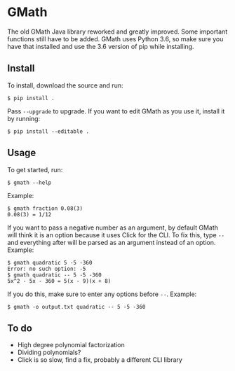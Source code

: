 # GMath
The old GMath Java library reworked and greatly improved. Some important functions still have to be added. GMath uses Python 3.6, so make sure you have that installed and use the 3.6 version of pip while installing.

## Install
To install, download the source and run:
```
$ pip install .
```
Pass `--upgrade` to upgrade.
If you want to edit GMath as you use it, install it by running:
```
$ pip install --editable .
```

## Usage
To get started, run:
```
$ gmath --help
```
Example:
```
$ gmath fraction 0.08(3)
0.08(3) = 1/12
```
If you want to pass a negative number as an argument, by default GMath will think it is an option because it uses Click for the CLI. To fix this, type `--` and everything after will be parsed as an argument instead of an option.
Example:
```
$ gmath quadratic 5 -5 -360
Error: no such option: -5
$ gmath quadratic -- 5 -5 -360
5x^2 - 5x - 360 = 5(x - 9)(x + 8)
```
If you do this, make sure to enter any options before `--`.
Example:
```
$ gmath -o output.txt quadratic -- 5 -5 -360
```

## To do
* High degree polynomial factorization
* Dividing polynomials?
* Click is so slow, find a fix, probably a different CLI library
